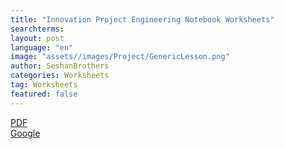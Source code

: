 ```yaml
---
title: "Innovation Project Engineering Notebook Worksheets"
searchterms:
layout: post
language: "en"
image: "assets//images/Project/GenericLesson.png"
author: SeshanBrothers
categories: Worksheets
tag: Worksheets
featured: false
---
```


 <a href="/translations/en-us/Worksheets/2022FLLTutorials-IPWorksheets.pdf">PDF</a><br>
<a href="https://docs.google.com/presentation/d/1GE-See-91oIp_rWfKDFmP0fvEvmpIRtv60BgpNOv5xk/edit?usp=sharing">Google</a><br>
